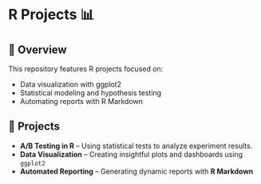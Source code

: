 # R Projects 📊

## 📌 Overview
This repository features R projects focused on:
- Data visualization with ggplot2
- Statistical modeling and hypothesis testing
- Automating reports with R Markdown

## 📂 Projects
- **A/B Testing in R** – Using statistical tests to analyze experiment results.  
- **Data Visualization** – Creating insightful plots and dashboards using `ggplot2`
- **Automated Reporting** – Generating dynamic reports with **R Markdown**
